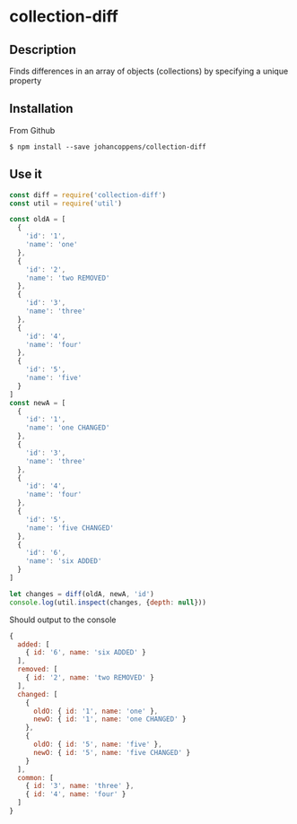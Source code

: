 # collection-diff
## Description
Finds differences in an array of objects (collections) by specifying a unique property
## Installation
From Github
```
$ npm install --save johancoppens/collection-diff
```
## Use it
``` javascript
const diff = require('collection-diff')
const util = require('util')

const oldA = [
  {
    'id': '1',
    'name': 'one'
  },
  {
    'id': '2',
    'name': 'two REMOVED'
  },
  {
    'id': '3',
    'name': 'three'
  },
  {
    'id': '4',
    'name': 'four'
  },
  {
    'id': '5',
    'name': 'five'
  }
]
const newA = [
  {
    'id': '1',
    'name': 'one CHANGED'
  },
  {
    'id': '3',
    'name': 'three'
  },
  {
    'id': '4',
    'name': 'four'
  },
  {
    'id': '5',
    'name': 'five CHANGED'
  },
  {
    'id': '6',
    'name': 'six ADDED'
  }
]

let changes = diff(oldA, newA, 'id')
console.log(util.inspect(changes, {depth: null}))
```

Should output to the console

```javascript
{
  added: [
    { id: '6', name: 'six ADDED' }
  ],
  removed: [
    { id: '2', name: 'two REMOVED' }
  ],
  changed: [
    {
      oldO: { id: '1', name: 'one' },
      newO: { id: '1', name: 'one CHANGED' }
    },
    {
      oldO: { id: '5', name: 'five' },
      newO: { id: '5', name: 'five CHANGED' }
    }
  ],
  common: [
    { id: '3', name: 'three' },
    { id: '4', name: 'four' }
  ]
}
```

